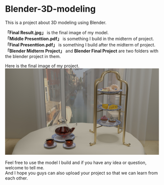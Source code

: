 # Blender-3D-modeling
This is a project about 3D modeling using Blender.

**「Final Result.jpg」** is the final image of my model.  
**「Middle Presenttion.pdf」** is something I build in the midterm of project.  
**「Final Presenttion.pdf」** is something I build after the midterm of project.  
**「Blender Midterm Project」** and **Blender Final Project** are two folders with the blender project in them.  

Here is the final image of my project.   
![image](https://github.com/ArrowHuang/Blender-3D-modeling/blob/master/Final%20Result.jpg)  



Feel free to use the model I build and if you have any idea or question, welcome to tell me.    
And I hope you guys can also upload your project so that we can learn from each other.    
